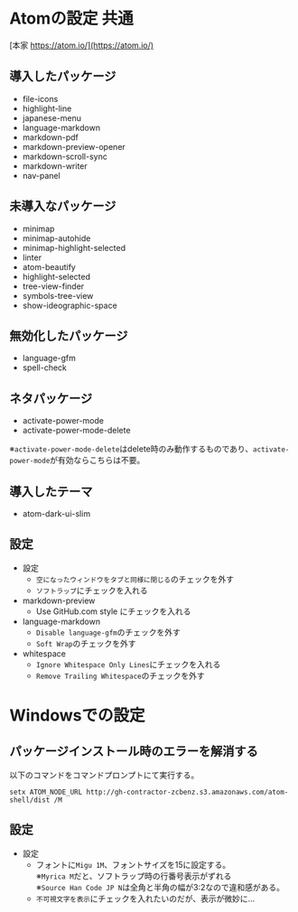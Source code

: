 Atomの設定 共通
===============

[本家 https://atom.io/](https://atom.io/)

導入したパッケージ
------------------
* file-icons
* highlight-line
* japanese-menu
* language-markdown
* markdown-pdf
* markdown-preview-opener
* markdown-scroll-sync
* markdown-writer
* nav-panel

未導入なパッケージ
------------------
* minimap
* minimap-autohide
* minimap-highlight-selected
* linter
* atom-beautify
* highlight-selected
* tree-view-finder
* symbols-tree-view
* show-ideographic-space

無効化したパッケージ
--------------------
* language-gfm
* spell-check

ネタパッケージ
--------------
* activate-power-mode
* activate-power-mode-delete

※`activate-power-mode-delete`はdelete時のみ動作するものであり、`activate-power-mode`が有効ならこちらは不要。

導入したテーマ
--------------
* atom-dark-ui-slim

設定
----

* 設定
  - `空になったウィンドウをタブと同様に閉じる`のチェックを外す
  - `ソフトラップ`にチェックを入れる
* markdown-preview
  - Use GitHub.com style にチェックを入れる
* language-markdown
  - `Disable language-gfm`のチェックを外す
  - `Soft Wrap`のチェックを外す
* whitespace
  - `Ignore Whitespace Only Lines`にチェックを入れる
  - `Remove Trailing Whitespace`のチェックを外す


Windowsでの設定
===============

パッケージインストール時のエラーを解消する
------------------------------------------
以下のコマンドをコマンドプロンプトにて実行する。

    setx ATOM_NODE_URL http://gh-contractor-zcbenz.s3.amazonaws.com/atom-shell/dist /M

設定
----

* 設定
  - フォントに`Migu 1M`、フォントサイズを15に設定する。  
    ※`Myrica M`だと、ソフトラップ時の行番号表示がずれる  
    ※`Source Han Code JP N`は全角と半角の幅が3:2なので違和感がある。
  - `不可視文字を表示`にチェックを入れたいのだが、表示が微妙に...
